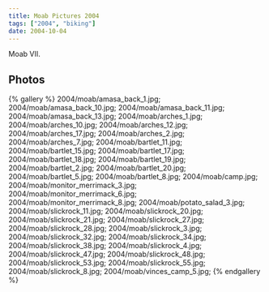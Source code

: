 ```yaml
---
title: Moab Pictures 2004
tags: ["2004", "biking"]
date: 2004-10-04
---
```

Moab VII.

## Photos 

{% gallery %} 
2004/moab/amasa_back_1.jpg;
2004/moab/amasa_back_10.jpg;
2004/moab/amasa_back_11.jpg;
2004/moab/amasa_back_13.jpg;
2004/moab/arches_1.jpg;
2004/moab/arches_10.jpg;
2004/moab/arches_12.jpg;
2004/moab/arches_17.jpg;
2004/moab/arches_2.jpg;
2004/moab/arches_7.jpg;
2004/moab/bartlet_11.jpg;
2004/moab/bartlet_15.jpg;
2004/moab/bartlet_17.jpg;
2004/moab/bartlet_18.jpg;
2004/moab/bartlet_19.jpg;
2004/moab/bartlet_2.jpg;
2004/moab/bartlet_20.jpg;
2004/moab/bartlet_5.jpg;
2004/moab/bartlet_8.jpg;
2004/moab/camp.jpg;
2004/moab/monitor_merrimack_3.jpg;
2004/moab/monitor_merrimack_6.jpg;
2004/moab/monitor_merrimack_8.jpg;
2004/moab/potato_salad_3.jpg;
2004/moab/slickrock_11.jpg;
2004/moab/slickrock_20.jpg;
2004/moab/slickrock_21.jpg;
2004/moab/slickrock_27.jpg;
2004/moab/slickrock_28.jpg;
2004/moab/slickrock_3.jpg;
2004/moab/slickrock_32.jpg;
2004/moab/slickrock_34.jpg;
2004/moab/slickrock_38.jpg;
2004/moab/slickrock_4.jpg;
2004/moab/slickrock_47.jpg;
2004/moab/slickrock_48.jpg;
2004/moab/slickrock_53.jpg;
2004/moab/slickrock_55.jpg;
2004/moab/slickrock_8.jpg;
2004/moab/vinces_camp_5.jpg;
{% endgallery %}

